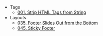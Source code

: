 - Tags
  - [001. Strip HTML Tags from String](tags/001-strip-html-tags-from-string.md)
- Layouts
  - [035. Footer Slides Out from the Bottom](layouts/035-slideout-reveal-footer.md)
  - [045. Sticky Footer](layouts/045-sticky-footer.md)
